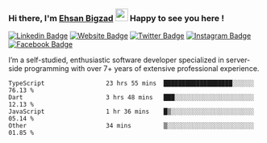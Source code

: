 ### Hi there, I'm <a href="#" target="_blank">Ehsan Bigzad</a> <img src="https://media.giphy.com/media/hvRJCLFzcasrR4ia7z/giphy.gif" width="25px" height="25px"> Happy to see you here !

[![Linkedin Badge](https://img.shields.io/badge/-LinkedIn-0e76a8?style=flat-square&logo=Linkedin&logoColor=white)](https://linkedin.com/in/EhsanBigzad)
[![Website Badge](https://img.shields.io/badge/Website-3b5998?style=flat-square&logo=google-chrome&logoColor=white)](#)
[![Twitter Badge](https://img.shields.io/badge/-Twitter-00acee?style=flat-square&logo=Twitter&logoColor=white)](https://twitter.com/EhsanBigzad)
[![Instagram Badge](https://img.shields.io/badge/-Instagram-e4405f?style=flat-square&logo=Instagram&logoColor=white)](https://instagram.com/ehsanbigzad/)
[![Facebook Badge](https://img.shields.io/badge/-Facebook-0088cc?style=flat-square&logo=Facebook&logoColor=white)](https://facebook.com/EhsanBigzad7)

I’m a self-studied, enthusiastic software developer specialized in server-side programming with over 7+ years of extensive professional experience.

<!--START_SECTION:waka-->

```text
TypeScript                 23 hrs 55 mins  ███████████████████░░░░░░   76.13 %
Dart                       3 hrs 48 mins   ███░░░░░░░░░░░░░░░░░░░░░░   12.13 %
JavaScript                 1 hr 36 mins    █▒░░░░░░░░░░░░░░░░░░░░░░░   05.14 %
Other                      34 mins         ▒░░░░░░░░░░░░░░░░░░░░░░░░   01.85 %
```

<!--END_SECTION:waka-->
